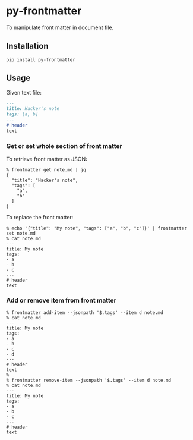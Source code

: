 # py-frontmatter
To manipulate front matter in document file.

## Installation

```shell
pip install py-frontmatter
```

## Usage

Given text file:
```markdown
---
title: Hacker's note
tags: [a, b]
---
# header
text
```

### Get or set whole section of front matter

To retrieve front matter as JSON:
```commandline
% frontmatter get note.md | jq
{
  "title": "Hacker's note",
  "tags": [
    "a",
    "b"
  ]
}
```

To replace the front matter:
```commandline
% echo '{"title": "My note", "tags": ["a", "b", "c"]}' | frontmatter set note.md 
% cat note.md 
---
title: My note
tags:
- a
- b
- c
---
# header
text
```

### Add or remove item from front matter

```commandline
% frontmatter add-item --jsonpath '$.tags' --item d note.md
% cat note.md 
---
title: My note
tags:
- a
- b
- c
- d
---
# header
text
%
% frontmatter remove-item --jsonpath '$.tags' --item d note.md
% cat note.md                                                 
---
title: My note
tags:
- a
- b
- c
---
# header
text
```
